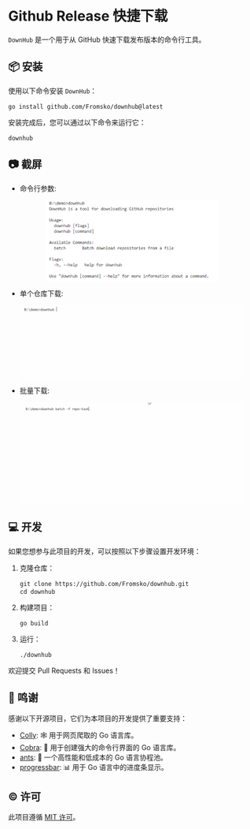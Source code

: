 # Github Release 快捷下载

`DownHub` 是一个用于从 GitHub 快速下载发布版本的命令行工具。

## 📦 安装

使用以下命令安装 `DownHub`：

```shell
go install github.com/Fromsko/downhub@latest
```

安装完成后，您可以通过以下命令来运行它：

```shell
downhub
```

## 📷 截屏

- 命令行参数:

<div align="center">
 <img src="./res/command.png" width =  "70%" height = "50%" alt="图片名称" align=center />
</div>

- 单个仓库下载:

<div align="center">
 <img src="./res/show.gif" width =  "90%" height = "50%" align=center />
</div>

- 批量下载:
<div align="center">
 <img src="./res/task-list.gif" width =  "90%" height = "50%" align=center />
</div>

## 💻 开发

如果您想参与此项目的开发，可以按照以下步骤设置开发环境：

1. 克隆仓库：

   ```shell
   git clone https://github.com/Fromsko/downhub.git
   cd downhub
   ```

2. 构建项目：

   ```shell
   go build
   ```

3. 运行：

   ```shell
   ./downhub
   ```

欢迎提交 Pull Requests 和 Issues！

## 🙏 鸣谢

感谢以下开源项目，它们为本项目的开发提供了重要支持：

- [Colly](https://github.com/gocolly/colly): 🕸️ 用于网页爬取的 Go 语言库。
- [Cobra](https://github.com/spf13/cobra): 🐍 用于创建强大的命令行界面的 Go 语言库。
- [ants](https://github.com/panjf2000/ants): 🐜 一个高性能和低成本的 Go 语言协程池。
- [progressbar](https://github.com/schollz/progressbar): 📊 用于 Go 语言中的进度条显示。

## ©️ 许可

此项目遵循 [MIT 许可](LICENSE)。
